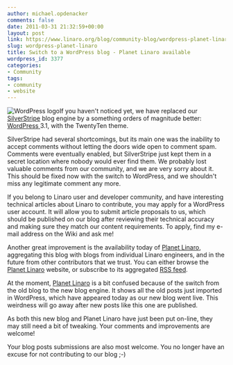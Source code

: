 ```yaml
---
author: michael.opdenacker
comments: false
date: 2011-03-31 21:32:59+00:00
layout: post
link: https://www.linaro.org/blog/community-blog/wordpress-planet-linaro/
slug: wordpress-planet-linaro
title: Switch to a WordPress blog - Planet Linaro available
wordpress_id: 3377
categories:
- Community
tags:
- community
- website
---
```


![WordPress logo](http://s.wordpress.org/about/images/logo-grey/grey-m.png)If you haven't noticed yet, we have replaced our [SilverStripe](http://www.silverstripe.com/) blog engine by a something orders of magnitude better: [WordPress ](http://wordpress.org)3.1, with the TwentyTen theme.

SilverStripe had several shortcomings, but its main one was the inability to accept comments without letting the doors wide open to comment spam. Comments were eventually enabled, but SilverStripe just kept them in a secret location where nobody would ever find them. We probably lost valuable comments from our community, and we are very sorry about it. This should be fixed now with the switch to WordPress, and we shouldn't miss any legitimate comment any more.

If you belong to Linaro user and developer community, and have interesting technical articles about Linaro to contribute, you may apply for a WordPress user account. It will allow you to submit article proposals to us, which should be published on our blog after reviewing their technical accuracy and making sure they match our content requirements. To apply, find my e-mail address on the Wiki and ask me!

Another great improvement is the availability today of [Planet Linaro](http://planet.linaro.org/), aggregating this blog with blogs from individual Linaro engineers, and in the future from other contributors that we trust. You can either browse the [Planet Linaro](http://planet.linaro.org/) website, or subscribe to its aggregated [RSS feed](http://planet.linaro.org/feed/rss/).

At the moment, [Planet Linaro](http://planet.linaro.org/) is a bit confused because of the switch from the old blog to the new blog engine. It shows all the old posts just imported in WordPress, which have appeared today as our new blog went live. This weirdness will go away after new posts like this one are published.

As both this new blog and Planet Linaro have just been put on-line, they may still need a bit of tweaking. Your comments and improvements are welcome!

Your blog posts submissions are also most welcome. You no longer have an excuse for not contributing to our blog ;-)





